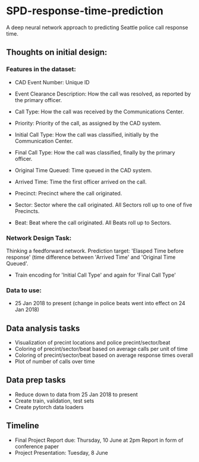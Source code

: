 # SPD-response-time-prediction
A deep neural network approach to predicting Seattle police call response time.

## Thoughts on initial design:
### Features in the dataset:

- CAD Event Number: Unique ID

- Event Clearance Description: How the call was resolved, as reported by the primary officer.

- Call Type: How the call was received by the Communications Center.

- Priority: Priority of the call, as assigned by the CAD system.

- Initial Call Type: How the call was classified, initially by the Communication Center.

- Final Call Type: How the call was classified, finally by the primary officer.

- Original Time Queued: Time queued in the CAD system.

- Arrived Time: Time the first officer arrived on the call.

- Precinct: Precinct where the call originated.

- Sector: Sector where the call originated. All Sectors roll up to one of five Precincts.

- Beat: Beat where the call originated. All Beats roll up to Sectors.

### Network Design Task:
Thinking a feedforward network. Prediction target: 'Elasped Time before response' (time difference between 'Arrived Time' and 'Original Time Queued'.

- Train encoding for 'Initial Call Type' and again for 'Final Call Type'

### Data to use:
- 25 Jan 2018 to present (change in police beats went into effect on 24 Jan 2018)

## Data analysis tasks
- Visualization of precint locations and police precint/sector/beat
- Coloring of precint/sector/beat based on average calls per unit of time
- Coloring of precint/sector/beat based on average response times overall
- Plot of number of calls over time

## Data prep tasks
- Reduce down to data from 25 Jan 2018 to present
- Create train, validation, test sets
- Create pytorch data loaders

## Timeline
- Final Project Report due: Thursday, 10 June at 2pm
Report in form of conference paper
- Project Presentation: Tuesday, 8 June

